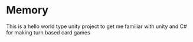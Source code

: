 # Memory

This is a hello world type unity project to get me familiar with unity and C# for making turn based card games
